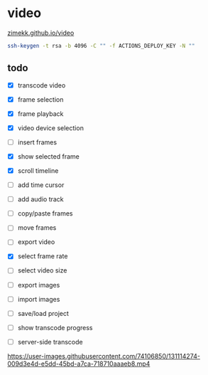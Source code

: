 # video

[zimekk.github.io/video](https://zimekk.github.io/video/)

```sh
ssh-keygen -t rsa -b 4096 -C "" -f ACTIONS_DEPLOY_KEY -N ""
```

## todo

- [x] transcode video
- [x] frame selection
- [x] frame playback
- [x] video device selection
- [ ] insert frames
- [x] show selected frame
- [x] scroll timeline
- [ ] add time cursor
- [ ] add audio track
- [ ] copy/paste frames
- [ ] move frames
- [ ] export video
- [x] select frame rate
- [ ] select video size
- [ ] export images
- [ ] import images
- [ ] save/load project
- [ ] show transcode progress
- [ ] server-side transcode





https://user-images.githubusercontent.com/74106850/131114274-009d3e4d-e5dd-45bd-a7ca-718710aaaeb8.mp4

